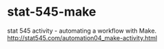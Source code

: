 # stat-545-make
stat 545 activity - automating a workflow with Make.  
http://stat545.com/automation04_make-activity.html
